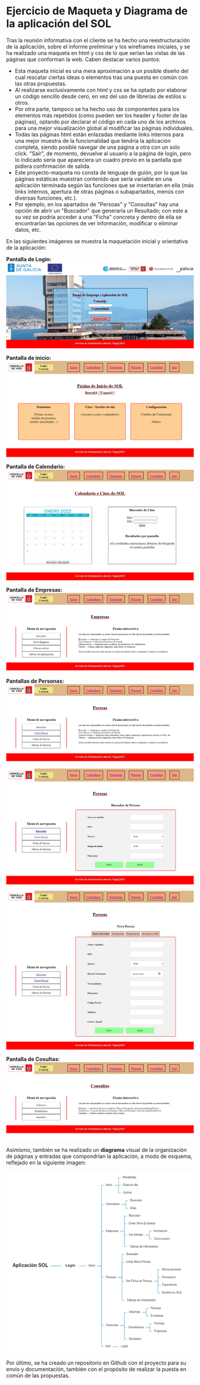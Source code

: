 # Ejercicio de Maqueta y Diagrama de la aplicación del SOL

Tras la reunión informativa con el cliente se ha hecho una reestructuración de la aplicación, sobre el informe preliminar y los wireframes iniciales, y se ha realizado una maqueta en html y css de lo que serían las vistas de las páginas que conforman la web. Caben destacar varios puntos:

- Esta maqueta inicial es una mera aproximación a un posible diseño del cual rescatar ciertas ideas o elementos tras una puesta en común con las otras propuestas.
- Al realizarse exclusivamente con html y css se ha optado por elaborar un código sencillo desde cero, en vez del uso de librerías de estilos u otros.
- Por otra parte, tampoco se ha hecho uso de componentes para los elementos más repetidos (como pueden ser los header y footer de las páginas), optando por declarar el código en cada uno de los archivos para una mejor visualización global al modificar las páginas individuales.
- Todas las páginas html están enlazadas mediante links internos para una mejor muestra de la funcionalidad que tendría la aplicación completa, siendo posible navegar de una página a otra con un solo click. "Saír", de momento, devuelve al usuario a la página de login, pero lo indicado sería que apareciera un cuadro previo en la pantalla que pidiera confirmación de salida.
- Este proyecto-maqueta no consta de lenguaje de guión, por lo que las páginas estáticas muestran contenido que sería variable en una aplicación terminada según las funciones que se insertarían en ella (más links internos, apertura de otras páginas o subapartados, menús con diversas funciones, etc.).
- Por ejemplo, en los apartados de "Persoas" y "Consultas" hay una opción de abrir un "Buscador" que generaría un Resultado; con este a su vez se podría acceder a una "Ficha" concreta y dentro de ella se encontrarían las opciones de ver información, modificar o eliminar datos, etc.

En las siguientes imágenes se muestra la maquetación inicial y orientativa de la aplicación:

**Pantalla de Login:**
![Login](capturas/sol1-login.png)

**Pantalla de inicio:**
![Inicio](capturas/sol2-inicio.png)

**Pantalla de Calendario:**
![Calendario](capturas/sol3-calendario.png)

**Pantalla de Empresas:**
![Empresas](capturas/sol4-empresas.png)

**Pantallas de Personas:**
![Personas](capturas/sol5-personas.png)

![Buscador](capturas/sol5-1-buscador.png)

![Nueva](capturas/sol5-2-crear.png)

**Pantalla de Cosultas:**
![Consultas](capturas/sol6-consultas.png)

Asimismo, también se ha realizado un **diagrama** visual de la organización de páginas y entradas que compondrían la aplicación, a modo de esquema, reflejado en la siguiente imagen:

![Diagrama](capturas/DiagramaSOL.jpg)

Por último, se ha creado un repositorio en Github con el proyecto para su envío y documentación, también con el propósito de realizar la puesta en común de las propuestas.
